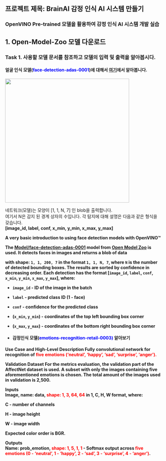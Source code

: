 ## 프로젝트 제목: BrainAI 감정 인식 AI 시스템 만들기
### OpenVINO Pre-trained 모델을 활용하여 감정 인식 AI 시스템 개발 실습

## 1. Open-Model-Zoo 모델 다운로드

### Task 1. 사용할 모델 문서를 참조하고 모델의 입력 및 출력을 알아봅시다.

#### 얼굴 인식 모델(<span style="color:blue">face-detection-adas-0001</span>)에 대해서 [여기](https://docs.openvino.ai/2022.1/omz_models_model_face_detection_adas_0001.html)에서 알아봅니다.

<img src="https://docs.openvino.ai/2022.1/_images/face-detection-adas-0001.png" style="width:400px; float:left;" />
<div style="clear:both;"></div>

네트워크(모델)는 모양이 [1, 1, N, 7] 인 blob을 출력합니다. <br>
여기서 N은 감지 된 경계 상자의 수입니다. 각 탐지에 대해 설명은 다음과 같은 형식을 갖습니다.<br>
<b>[image_id, label, conf, x_min, y_min, x_max, y_max]

A very basic introduction to using face detection models with OpenVINO™ 

The [Model/face-detection-adas-0001](https://github.com/openvinotoolkit/open_model_zoo/blob/master/models/intel/face-detection-adas-0001/README.md) model from [Open Model Zoo](https://github.com/openvinotoolkit/open_model_zoo/) is used. It detects faces in images and returns a blob of data 

with shape: `1, 1, 200, 7` in the format `1, 1, N, 7`, where `N` is the number of detected
bounding boxes. The results are sorted by confidence in decreasing order. Each detection has the format
[`image_id`, `label`, `conf`, `x_min`, `y_min`, `x_max`, `y_max`], where:

- `image_id` - ID of the image in the batch
- `label` - predicted class ID (1 - face)
- `conf` - confidence for the predicted class
- (`x_min`, `y_min`) - coordinates of the top left bounding box corner
- (`x_max`, `y_max`) - coordinates of the bottom right bounding box corner

- #### 감정인식 모델(<span style="color:blue">emotions-recognition-retail-0003)</span> 알아보기
Use Case and High-Level Description
Fully convolutional network for recognition of <b><span style="color:red">five emotions (‘neutral’, ‘happy’, ‘sad’, ‘surprise’, ‘anger’).</span></b>

Validation Dataset
For the metrics evaluation, the validation part of the AffectNet dataset is used. A subset with only the images containing five aforementioned emotions is chosen. The total amount of the images used in validation is 2,500.

<b>Inputs</b><br>
Image, name: data, <b><span style="color:red">shape: 1, 3, 64, 64</b></span> in 1, C, H, W format, where:

C - number of channels

H - image height

W - image width

Expected color order is BGR.

<b>Outputs</b><br>
Name: prob_emotion, <b><span style="color:red">shape: 1, 5, 1, 1</span></b> - Softmax output across <b><span style="color:red">five emotions (0 - ‘neutral’, 1 - ‘happy’, 2 - ‘sad’, 3 - ‘surprise’, 4 - ‘anger’)</span></b>.
